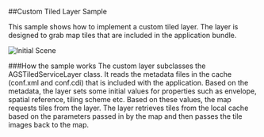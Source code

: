 ##Custom Tiled Layer Sample 

This sample shows how to implement a custom tiled layer. The layer is designed to grab map tiles that are included in the application bundle.

![Initial Scene](/image.png "Initial Scene")

###How the sample works
The custom layer subclasses the AGSTiledServiceLayer class. It reads the metadata files in the cache (conf.xml and conf.cdi) that is included with the application. Based on the metadata, the layer sets some initial values for properties such as envelope, spatial reference, tiling scheme etc. Based on these values, the map requests tiles from the layer. The layer retrieves tiles from the local cache based on the parameters passed in by the map and then passes the tile images back to the map. 

